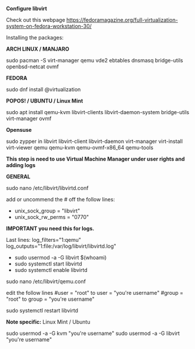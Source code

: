 **Configure libvirt**

Check out this webpage https://fedoramagazine.org/full-virtualization-system-on-fedora-workstation-30/


Installing the packages:

**ARCH LINUX / MANJARO**

sudo pacman -S virt-manager qemu vde2 ebtables dnsmasq bridge-utils openbsd-netcat ovmf

**FEDORA**

sudo dnf install @virtualization

**POPOS! / UBUNTU / Linux Mint**

sudo apt install qemu-kvm libvirt-clients libvirt-daemon-system bridge-utils virt-manager ovmf

**Opensuse**

sudo zypper in libvirt libvirt-client libvirt-daemon virt-manager virt-install virt-viewer qemu qemu-kvm qemu-ovmf-x86_64 qemu-tools







**This step is need to use Virtual Machine Manager under user rights and adding logs**


**GENERAL**

sudo nano /etc/libvirt/libvirtd.conf

add or uncommend the # off the follow lines:
- unix_sock_group = "libvirt"
- unix_sock_rw_perms = "0770"


**IMPORTANT you need this for logs.**

Last lines:
log_filters="1:qemu"
log_outputs="1:file:/var/log/libvirt/libvirtd.log"


- sudo usermod -a -G libvirt $(whoami)
- sudo systemctl start libvirtd
- sudo systemctl enable libvirtd



sudo nano /etc/libvirt/qemu.conf

edit the follow lines
#user = "root" to user = "you're username"
#group = "root" to group = "you're username"

sudo systemctl restart libvirtd



**Note specific:**
Linux Mint / Ubuntu

sudo usermod -a  -G kvm "you're username"
sudo usermod -a  -G libvirt "you're username"











